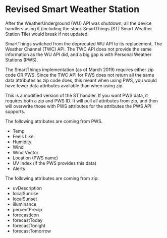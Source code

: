 # Revised Smart Weather Station
After the WeatherUnderground (WU) API was shutdown, all the device handlers using it (including the stock SmartThings (ST) Smart Weather Station Tile) would break if not updated.

SmartThings switched from the deprecated WU API to its replacement, The Weather Channel (TWC) API. The TWC API does not provide the same information as the WU API did, and a big gap is with Personal Weather Stations (PWS).

The SmartThings implementation (as of March 2019) requires either zip code OR PWS. Since the TWC API for PWS does not return all the same data attributes as zip code does, this meant when using PWS, you would have fewer data attributes available than when using zip.

This is a modified version of the ST handler. If you want PWS data, it requires both a zip and PWS ID. It will pull all attributes from zip, and then will overwrite those with PWS attributes for the attributes the PWS API supports.

The following attributes are coming from PWS.
* Temp
* Feels Like
* Humidity
* Wind
* Wind Vector
* Location (PWS name)
* UV Index (if the PWS provides this data)
* Alerts

The following attributes are coming from zip:
* uvDescription
* localSunrise
* localSunset
* illuminance
* percentPrecip
* forecastIcon
* forecastToday
* forecastTonight
* forecastTomorrow